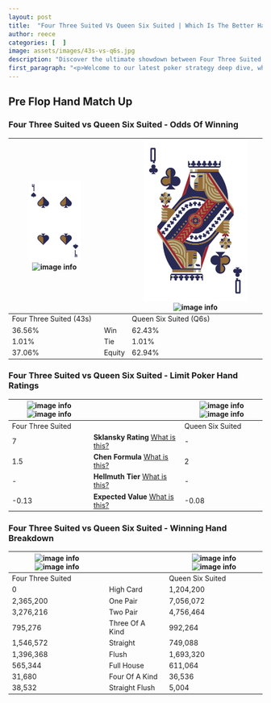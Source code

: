 ```yaml
---
layout: post
title:  "Four Three Suited Vs Queen Six Suited | Which Is The Better Hand In Poker? A Complete Guide"
author: reece
categories: [  ]
image: assets/images/43s-vs-q6s.jpg
description: "Discover the ultimate showdown between Four Three Suited and Queen Six Suited in poker! Uncover the odds, strategies, and scenarios where one hand triumphs over the other. Get ready to up your poker game with this thrilling analysis."
first_paragraph: "<p>Welcome to our latest poker strategy deep dive, where we're pitting two distinct hands against each other in a high-stakes showdown: Four Three Suited vs Queen Six Suited.</p><p>In the dynamic world of poker, every decision counts, and knowing which hand holds the upper hand is key to your success at the table.</p><p>In this article, we'll dissect these two hands, explore the scenarios where one dominates the other, and equip you with the knowledge to make strategic choices that can tip the odds in your favor.</p><p>Get ready to unravel the intriguing dynamics of these poker hands and elevate your game to new heights.</p>"
---
```




[comment]: # (sp0)

## Pre Flop Hand Match Up

<div class="table hand-ratings" markdown="1"> 



### Four Three Suited vs Queen Six Suited - Odds Of Winning


    
| ![image info](assets/images/hand1/4.png) ![image info](assets/images/hand1/3s.png) |  | ![image info](assets/images/hand2/Q.png) ![image info](assets/images/hand2/6s.png) |
| -------- | -------- | -------- |
| Four Three Suited (43s) |  | Queen Six Suited (Q6s) |
| 36.56% | Win | 62.43% |
| 1.01% | Tie | 1.01% |
| 37.06% | Equity | 62.94% |




[comment]: # (sp1)



### Four Three Suited vs Queen Six Suited - Limit Poker Hand Ratings


    
| ![image info](https://www.riverpairs.com/assets/images/hand1/4.png) ![image info](https://www.riverpairs.com/assets/images/hand1/3s.png) |  | ![image info](https://www.riverpairs.com/assets/images/hand2/Q.png) ![image info](https://www.riverpairs.com/assets/images/hand2/6s.png) |
| -------- | -------- | -------- |
| Four Three Suited |  | Queen Six Suited |
| 7 | **Sklansky Rating** [What is this?](/sklansky-rating-explained) | - |
| 1.5 | **Chen Formula** [What is this?](/chen-formula-explained) | 2 |
| - | **Hellmuth Tier** [What is this?](/Hellmuth-tier-explained) | - |
| -0.13 | **Expected Value** [What is this?](/expected-value-explained) | -0.08 |




[comment]: # (sp2)



### Four Three Suited vs Queen Six Suited - Winning Hand Breakdown


    
| ![image info](https://www.riverpairs.com/assets/images/hand1/4.png) ![image info](https://www.riverpairs.com/assets/images/hand1/3s.png) |  | ![image info](https://www.riverpairs.com/assets/images/hand2/Q.png) ![image info](https://www.riverpairs.com/assets/images/hand2/6s.png) |
| -------- | -------- | -------- |
| Four Three Suited |  | Queen Six Suited |
| 0 | High Card | 1,204,200 |
| 2,365,200 | One Pair | 7,056,072 |
| 3,276,216 | Two Pair | 4,756,464 |
| 795,276 | Three Of A Kind | 992,264 |
| 1,546,572 | Straight | 749,088 |
| 1,396,368 | Flush | 1,693,320 |
| 565,344 | Full House | 611,064 |
| 31,680 | Four Of A Kind | 36,536 |
| 38,532 | Straight Flush | 5,004 |




[comment]: # (sp3)



</div>

[comment]: # (sp4)



[comment]: # (sp5)

